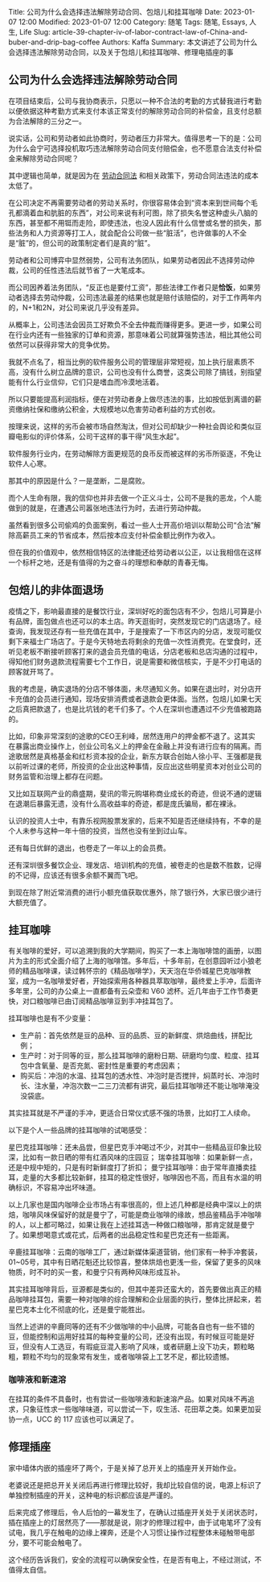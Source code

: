Title: 公司为什么会选择违法解除劳动合同、包焙儿和挂耳咖啡
Date: 2023-01-07 12:00
Modified: 2023-01-07 12:00
Category: 随笔
Tags: 随笔, Essays, 人生, Life
Slug: article-39-chapter-iv-of-labor-contract-law-of-China-and-buber-and-drip-bag-coffee
Authors: Kaffa
Summary: 本文讲述了公司为什么会选择违法解除劳动合同，以及关于包焙儿和挂耳咖啡、修理电插座的事


## 公司为什么会选择违法解除劳动合同

在项目结束后，公司与我协商表示，只愿以一种不合法的考勤的方式替我进行考勤以便依据这种考勤方式来支付本该正常支付的解除劳动合同的补偿金，且支付总额为合法解除的三分之一。

说实话，公司和劳动者如此协商时，劳动者压力非常大。值得思考一下的是：公司为什么会宁可选择投机取巧违法解除劳动合同支付赔偿金，也不愿意合法支付补偿金来解除劳动合同呢？

其中逻辑也简单，就是因为在 [劳动合同法][1] 和相关政策下，劳动合同法违法的成本太低了。

在公司决定不再需要劳动者的劳动关系时，你很容易体会到“资本来到世间每个毛孔都滴着血和肮脏的东西”，对公司来说有利可图，除了损失名誉这种虚头八脑的东西，甚至都不用铤而走险，即使违法，也没人因此有什么信誉或名誉的损失，那些法务和人力资源等打工人，就会配合公司做一些“脏活”，也许做事的人不全是“脏”的，但公司的政策制定者们是真的“脏”。

劳动者和公司博弈中显然弱势，公司有法务团队，如果劳动者因此不选择劳动仲裁，公司的任性违法后就节省了一大笔成本。

而公司因养着法务团队，“反正也是要付工资”，那些法律工作者只是**恰饭**，如果劳动者选择去劳动仲裁，公司违法最差的结果也就是赔付该赔偿的，对于工作两年内的，N+1和2N，对公司来说几乎没有差异。

从概率上，公司违法会因员工好欺负不全去仲裁而赚得更多。更进一步，如果公司在行业内还有一些独家的订单和资源，那意味着公司就算强势违法，相比其他公司依然可以获得非常大的竞争优势。

我就不点名了，相当比例的软件服务公司的管理层非常短视，加上执行层素质不高，没有什么树立品牌的意识，公司也没有什么商誉，这类公司除了搞钱，别指望能有什么行业信仰，它们只是嗜血而冷漠地活着。

所以只要能提高利润指标，便在对劳动者身上做尽违法的事，比如按低到离谱的薪资缴纳社保和缴纳公积金，大规模地以危害劳动者利益的方式创收。

按理来说，这样的劣币会被市场自然淘汰，但对公司却缺少一种社会舆论和类似豆瓣电影似的评价体系，公司干这样的事干得“风生水起”。

软件服务行业内，在劳动解除方面更规范的良币反而被这样的劣币所驱逐，不免让软件人心寒。

那其中的原因是什么？一是垄断，二是腐败。

而个人生命有限，我的信仰也并非去做一个正义斗士，公司不是我的恶龙，个人能做到的就是，在遭遇公司嚣张地违法行为时，去进行劳动仲裁。

虽然看到很多公司偷鸡的负面案例，看过一些人士开高价培训以帮助公司“合法”解除高薪员工来的节省成本，然后按本应支付补偿金额比例作为收入。

但在我的价值观中，依然相信特区的法律能还给劳动者以公正，以让我相信在这样一个标杆之地，还是有值得的为之奋斗的理想和奉献的青春无悔。


## 包焙儿的非体面退场

疫情之下，影响最直接的是餐饮行业，深圳好吃的面包店有不少，包焙儿可算是小有品牌，面包做点也还可以的本土店。昨天逛街时，突然发现它的门店退场了。经查询，我发现还存有一些充值在其中，于是搜索了一下市区内的分店，发现可能仅剩下来福士广场店了。于是今天特地去将剩余的充值一次性消费完。在堂食时，还听见老板不断接听顾客打来的退会员充值的电话，分店老板和总店沟通的过程中，得知他们财务退款流程需要七个工作日，说是需要和微信核实，于是不少打电话的顾客就开骂了。

我的考虑是，确实退场的分店不够体面，未尽通知义务。如果在退出时，对分店开卡充值的会员进行通知，现场安排消费或者退款会更体面。当然，包焙儿如果七天之后真把款退了，也是比坑钱的老千们多了。个人在深圳也遭遇过不少充值被跑路的。

比如，印象非常深刻的途歌的CEO王利峰，居然连用户的押金都不退了。这其实在暴露出商业操作上，创业公司名义上的押金在金融上并没有进行应有的隔离。而途歌居然是真格基金和红杉资本投的企业，新东方联合创始人徐小平、王强都是我以前听过课的老师，所投资的企业出这种事情，反应出这些明星资本对创业公司的财务监管和治理上都存在问题。

又比如互联网产业的鼎盛期，斐讯的零元购堪称商业成长的奇迹，但说不通的逻辑在退潮后暴露无遗，没有什么高收益率的奇迹，都是庞氏骗局，都在裸泳。

认识的投资人士中，有靠乐视网股票发家的，后来不知是否还继续持有，不幸的是个人未参与这种一年十倍的投资，当然也没有坐到过山车。

还有每日优鲜的退出，也卷走了一年以上的会员费。

还有深圳很多餐饮企业、理发店、培训机构的充值，被卷走的也是数不胜数，记得的不记得，应该还有很多余额不翼而飞吧。

到现在除了附近常消费的进行小额充值获取优惠外，除了银行外，大家已很少进行大额充值了。


## 挂耳咖啡

有关咖啡的爱好，可以追溯到我的大学期间，购买了一本上海咖啡馆的画册，以图片为主的形式全面介绍了上海的咖啡馆。多年后，十多年前，在创意园听过小狼老师的精品咖啡课，读过韩怀宗的《精品咖啡学》，天天泡在华侨城星巴克咖啡教室，成为一名咖啡爱好者，开始探索用各种器具萃取咖啡，最终爱上手冲，后面许多年里，公司的办公桌上一直都备有云朵壶和 V60 滤杯。近几年由于工作节奏更快，对口粮咖啡已由订阅精品咖啡豆到手冲挂耳包了。

挂耳咖啡也是有不少变量：

* 生产前：首先依然是豆的品种、豆的品质、豆的新鲜度、烘焙曲线，拼配比例；
* 生产时：对于同等的豆，那么挂耳咖啡的磨粉日期、研磨均匀度、粒度、挂耳包中含氧量、是否充氮、密封性是重要的考虑因素；
* 购买后：冲泡的水温、挂耳包的透水性、冲泡时是否搅拌，焖蒸时长、冲泡时长、注水量，冲泡次数一二三刀流都有讲究，最后挂耳咖啡还不能让咖啡淹没没袋底。

其实挂耳就是不严谨的手冲，更适合日常仪式感不强的场景，比如打工人续命。

以下是个人一些品牌的挂耳咖啡的试喝感受：

星巴克挂耳咖啡：还未品尝，但星巴克手冲喝过不少，对其中一些精品豆印象比较深，比如有一款日晒的带有红酒风味的庄园豆；
瑞幸挂耳咖啡：如果新鲜一点，还是中规中矩的，只是有时新鲜度打了折扣；
曼宁挂耳咖啡：由于常年直播卖挂耳，走量的大多都比较新鲜，挂耳的稳定性很好，咖啡因也不高，而且有水温的明确标识，不容易冲出坏味道。

以上几家也是国内咖啡企业市场占有率很高的，但上述几种都是经典中深以上的烘焙，咖啡风味保留好的就是曼宁了，可能是商业咖啡的缘故，想品鉴精品手冲咖啡的人，以上都可略过，如果让我在上述挂耳选一种做口粮咖啡，那肯定就是曼宁了。如果想喝意式或花式，后两者的出品稳定性和星巴克还有一些距离。

辛鹿挂耳咖啡：云南的咖啡工厂，通过新媒体渠道营销，他们家有一种手冲套装，01~05号，其中有日晒花魁还比较惊喜，整体烘焙也更浅一些，保留了更多的风味物质，时不时的买一套，和曼宁只有两种风味形成互补。

其实挂耳咖啡背后，豆源都是类似的，但其中差异还蛮大的，首先要做出真正的精品咖啡挂耳包，需要一种对咖啡的综合理解和企业层面的执行，整体比拼起来，若星巴克本土化不彻底的化，还是曼宁能胜出。

当然上述讲的辛鹿同等的还有不少做咖啡的中小品牌，可能各自也有一些不错的豆，但能控制和运用好挂耳的每种变量的公司，还没有出现，有时候豆可能是好豆，但没有人工选豆，有瑕疵豆混入影响了风味，或者研磨上没下功夫，颗粒略粗，颗粒不均匀的现象常有发生，或者咖啡袋上工艺不足，都比较遗憾。

### 咖啡液和新速溶

在挂耳的条件不具备时，也有尝试一些咖啡液和新速溶产品。如果对风味不再追求，只象征性求一些咖啡味道，可以尝试一下，叹生活、花田萃之类。如果更加妥协一点，UCC 的 117 应该也可以满足了。


## 修理插座

家中墙体内嵌的插座坏了两个，于是关掉了总开关上的插座开关开始作业。

老婆说还是把总开关关闭后再进行修理比较好，我却比较自信的说，电源上标识了单独控制插座的开关，这种电的标识都应该是严谨的。

后来完成了修理后，令人后怕的一幕发生了，在确认过插座开关处于关闭状态时，插在插座上的灯居然亮了——那就是说，刚才的修理过程中，由于试电笔坏了没有试电，我几乎在触电的边缘上裸奔，还是个人习惯让操作过程整体未碰触带电部分，要不可能会触电了。

这个经历告诉我们，安全的流程可以确保安全性，在是否有电上，不经过测试，不值得太自信。


[1]: http://www.gov.cn/flfg/2007-06/29/content_669394.htm